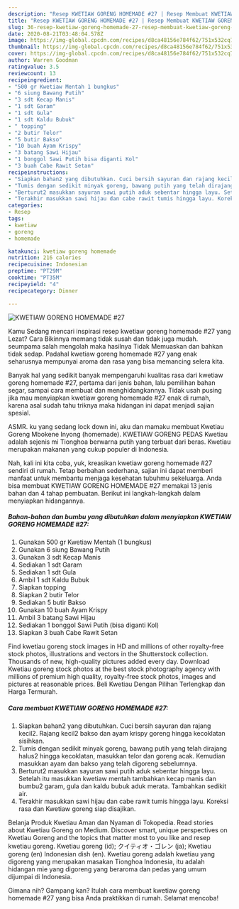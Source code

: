 ```yaml
---
description: "Resep KWETIAW GORENG HOMEMADE #27 | Resep Membuat KWETIAW GORENG HOMEMADE #27 Yang Lezat Sekali"
title: "Resep KWETIAW GORENG HOMEMADE #27 | Resep Membuat KWETIAW GORENG HOMEMADE #27 Yang Lezat Sekali"
slug: 36-resep-kwetiaw-goreng-homemade-27-resep-membuat-kwetiaw-goreng-homemade-27-yang-lezat-sekali
date: 2020-08-21T03:48:04.578Z
image: https://img-global.cpcdn.com/recipes/d8ca48156e784f62/751x532cq70/kwetiaw-goreng-homemade-27-foto-resep-utama.jpg
thumbnail: https://img-global.cpcdn.com/recipes/d8ca48156e784f62/751x532cq70/kwetiaw-goreng-homemade-27-foto-resep-utama.jpg
cover: https://img-global.cpcdn.com/recipes/d8ca48156e784f62/751x532cq70/kwetiaw-goreng-homemade-27-foto-resep-utama.jpg
author: Warren Goodman
ratingvalue: 3.5
reviewcount: 13
recipeingredient:
- "500 gr Kwetiaw Mentah 1 bungkus"
- "6 siung Bawang Putih"
- "3 sdt Kecap Manis"
- "1 sdt Garam"
- "1 sdt Gula"
- "1 sdt Kaldu Bubuk"
- " topping"
- "2 butir Telor"
- "5 butir Bakso"
- "10 buah Ayam Krispy"
- "3 batang Sawi Hijau"
- "1 bonggol Sawi Putih bisa diganti Kol"
- "3 buah Cabe Rawit Setan"
recipeinstructions:
- "Siapkan bahan2 yang dibutuhkan. Cuci bersih sayuran dan rajang kecil2. Rajang kecil2 bakso dan ayam krispy goreng hingga kecoklatan sisihkan."
- "Tumis dengan sedikit minyak goreng, bawang putih yang telah dirajang halus2 hingga kecoklatan, masukkan telor dan goreng acak. Kemudian masukkan ayam dan bakso yang telah digoreng sebelumnya."
- "Berturut2 masukkan sayuran sawi putih aduk sebentar hingga layu. Setelah itu masukkan kwetiaw mentah tambahkan kecap manis dan bumbu2 garam, gula dan kaldu bubuk aduk merata. Tambahkan sedikit air."
- "Terakhir masukkan sawi hijau dan cabe rawit tumis hingga layu. Koreksi rasa dan Kwetiaw goreng siap disajikan."
categories:
- Resep
tags:
- kwetiaw
- goreng
- homemade

katakunci: kwetiaw goreng homemade 
nutrition: 216 calories
recipecuisine: Indonesian
preptime: "PT29M"
cooktime: "PT35M"
recipeyield: "4"
recipecategory: Dinner

---
```



![KWETIAW GORENG HOMEMADE #27](https://img-global.cpcdn.com/recipes/d8ca48156e784f62/751x532cq70/kwetiaw-goreng-homemade-27-foto-resep-utama.jpg)

Kamu Sedang mencari inspirasi resep kwetiaw goreng homemade #27 yang Lezat? Cara Bikinnya memang tidak susah dan tidak juga mudah. seumpama salah mengolah maka hasilnya Tidak Memuaskan dan bahkan tidak sedap. Padahal kwetiaw goreng homemade #27 yang enak seharusnya mempunyai aroma dan rasa yang bisa memancing selera kita.

Banyak hal yang sedikit banyak mempengaruhi kualitas rasa dari kwetiaw goreng homemade #27, pertama dari jenis bahan, lalu pemilihan bahan segar, sampai cara membuat dan menghidangkannya. Tidak usah pusing jika mau menyiapkan kwetiaw goreng homemade #27 enak di rumah, karena asal sudah tahu triknya maka hidangan ini dapat menjadi sajian spesial.

ASMR. ku yang sedang lock down ini, aku dan mamaku membuat Kwetiau Goreng Mbokene Inyong (homemade). KWETIAW GORENG PEDAS Kwetiau adalah sejenis mi Tionghoa berwarna putih yang terbuat dari beras. Kwetiau merupakan makanan yang cukup populer di Indonesia.


Nah, kali ini kita coba, yuk, kreasikan kwetiaw goreng homemade #27 sendiri di rumah. Tetap berbahan sederhana, sajian ini dapat memberi manfaat untuk membantu menjaga kesehatan tubuhmu sekeluarga. Anda bisa membuat KWETIAW GORENG HOMEMADE #27 memakai 13 jenis bahan dan 4 tahap pembuatan. Berikut ini langkah-langkah dalam menyiapkan hidangannya.

<!--inarticleads1-->

##### Bahan-bahan dan bumbu yang dibutuhkan dalam menyiapkan KWETIAW GORENG HOMEMADE #27:

1. Gunakan 500 gr Kwetiaw Mentah (1 bungkus)
1. Gunakan 6 siung Bawang Putih
1. Gunakan 3 sdt Kecap Manis
1. Sediakan 1 sdt Garam
1. Sediakan 1 sdt Gula
1. Ambil 1 sdt Kaldu Bubuk
1. Siapkan  topping
1. Siapkan 2 butir Telor
1. Sediakan 5 butir Bakso
1. Gunakan 10 buah Ayam Krispy
1. Ambil 3 batang Sawi Hijau
1. Sediakan 1 bonggol Sawi Putih (bisa diganti Kol)
1. Siapkan 3 buah Cabe Rawit Setan


Find kwetiau goreng stock images in HD and millions of other royalty-free stock photos, illustrations and vectors in the Shutterstock collection. Thousands of new, high-quality pictures added every day. Download Kwetiau goreng stock photos at the best stock photography agency with millions of premium high quality, royalty-free stock photos, images and pictures at reasonable prices. Beli Kwetiau Dengan Pilihan Terlengkap dan Harga Termurah. 

<!--inarticleads2-->

##### Cara membuat KWETIAW GORENG HOMEMADE #27:

1. Siapkan bahan2 yang dibutuhkan. Cuci bersih sayuran dan rajang kecil2. Rajang kecil2 bakso dan ayam krispy goreng hingga kecoklatan sisihkan.
1. Tumis dengan sedikit minyak goreng, bawang putih yang telah dirajang halus2 hingga kecoklatan, masukkan telor dan goreng acak. Kemudian masukkan ayam dan bakso yang telah digoreng sebelumnya.
1. Berturut2 masukkan sayuran sawi putih aduk sebentar hingga layu. Setelah itu masukkan kwetiaw mentah tambahkan kecap manis dan bumbu2 garam, gula dan kaldu bubuk aduk merata. Tambahkan sedikit air.
1. Terakhir masukkan sawi hijau dan cabe rawit tumis hingga layu. Koreksi rasa dan Kwetiaw goreng siap disajikan.


Belanja Produk Kwetiau Aman dan Nyaman di Tokopedia. Read stories about Kwetiau Goreng on Medium. Discover smart, unique perspectives on Kwetiau Goreng and the topics that matter most to you like and resep kwetiau goreng. Kwetiau goreng (id); クイティオ・ゴレン (ja); Kwetiau goreng (en) Indonesian dish (en). Kwetiau goreng adalah kwetiau yang digoreng yang merupakan masakan Tionghoa Indonesia, itu adalah hidangan mie yang digoreng yang beraroma dan pedas yang umum dijumpai di Indonesia. 

Gimana nih? Gampang kan? Itulah cara membuat kwetiaw goreng homemade #27 yang bisa Anda praktikkan di rumah. Selamat mencoba!
